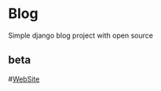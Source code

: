 # Blog
Simple django blog project with open source
 ## beta
#[WebSite](https://bloganywhere.pythonanywhere.com)
